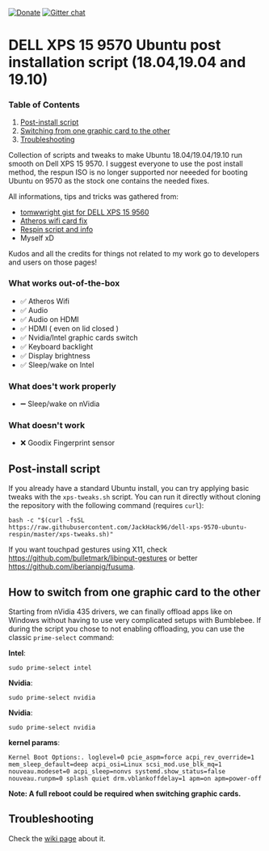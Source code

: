 [![Donate](https://img.shields.io/badge/Donate-PayPal-green.svg)](https://paypal.me/matteoiervasi)
[![Gitter chat](https://badges.gitter.im/gitterHQ/gitter.png)](https://gitter.im/dell-xps-9570-ubuntu-respin/Lobby?utm_source=share-link&utm_medium=link&utm_campaign=share-link)

# DELL XPS 15 9570 Ubuntu post installation script (18.04,19.04 and 19.10)

### Table of Contents
1. [Post-install script](#post-install-script)
2. [Switching from one graphic card to the other](#how-to-switch-from-one-graphic-card-to-the-other)
3. [Troubleshooting](#troubleshooting)

Collection of scripts and tweaks to make Ubuntu 18.04/19.04/19.10 run smooth on Dell XPS 15 9570.
I suggest everyone to use the post install method, the respun ISO is no longer supported nor neeeded for booting Ubuntu on 9570 as the stock one contains the needed fixes.

All informations, tips and tricks was gathered from:

- [tomwwright gist for DELL XPS 15 9560](https://gist.github.com/tomwwright/f88e2ddb344cf99f299935e1312da880)
- [Atheros wifi card fix](https://ubuntuforums.org/showthread.php?t=2323812&page=2)
- [Respin script and info](http://linuxiumcomau.blogspot.com/)
- Myself xD

Kudos and all the credits for things not related to my work go to developers and users on those pages!

### What works out-of-the-box
 - ✅ Atheros Wifi
 - ✅ Audio
 - ✅ Audio on HDMI
 - ✅ HDMI ( even on lid closed )
 - ✅ Nvidia/Intel graphic cards switch
 - ✅ Keyboard backlight
 - ✅ Display brightness
 - ✅ Sleep/wake on Intel

### What does't work properly
 - ➖ Sleep/wake on nVidia

### What doesn't work
 - ❌ Goodix Fingerprint sensor

## Post-install script
If you already have a standard Ubuntu install, you can try applying basic tweaks with the `xps-tweaks.sh` script.
You can run it directly without cloning the repository with the following command (requires `curl`):
```shell
bash -c "$(curl -fsSL https://raw.githubusercontent.com/JackHack96/dell-xps-9570-ubuntu-respin/master/xps-tweaks.sh)"
```

If you want touchpad gestures using X11, check https://github.com/bulletmark/libinput-gestures or better https://github.com/iberianpig/fusuma.

## How to switch from one graphic card to the other
Starting from nVidia 435 drivers, we can finally offload apps like on Windows without having to use very complicated setups with Bumblebee.
If during the script you chose to not enabling offloading, you can use the classic `prime-select` command:

**Intel**:
```
sudo prime-select intel
```
**Nvidia**:
```
sudo prime-select nvidia
```

**Nvidia**:
```
sudo prime-select nvidia
```

**kernel params**:
```
Kernel Boot Options:. loglevel=0 pcie_aspm=force acpi_rev_override=1 mem_sleep_default=deep acpi_osi=Linux scsi_mod.use_blk_mq=1 nouveau.modeset=0 acpi_sleep=nonvs systemd.show_status=false nouveau.runpm=0 splash quiet drm.vblankoffdelay=1 apm=on apm=power-off
```

**Note: A full reboot could be required when switching graphic cards.**

## Troubleshooting

Check the [wiki page](https://github.com/JackHack96/dell-xps-9570-ubuntu-respin/wiki/Troubleshooting) about it.
